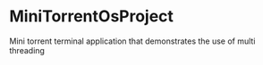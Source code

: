 # MiniTorrentOsProject
Mini torrent terminal application that demonstrates the use of multi threading
